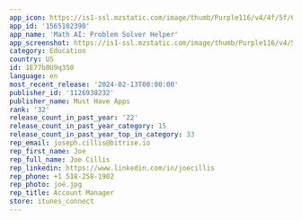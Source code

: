 ```yaml
---
app_icon: https://is1-ssl.mzstatic.com/image/thumb/Purple116/v4/4f/5f/68/4f5f6867-3596-8fd9-cc41-94d8c231a58d/AppIcon-0-0-1x_U007ephone-0-0-85-220.png/1024x1024bb.png
app_id: '1565102390'
app_name: 'Math AI: Problem Solver Helper'
app_screenshot: https://is1-ssl.mzstatic.com/image/thumb/Purple116/v4/5c/4f/34/5c4f3469-b5d5-d05e-4f9f-96c1f6543c8a/5e675a41-f0b0-49e3-8e5a-0a7755d081b8_MathAi_SS1-2.png/1242x2208bb.png
category: Education
country: US
id: 1E77b0U9q350
language: en
most_recent_release: '2024-02-13T00:00:00'
publisher_id: '1126938232'
publisher_name: Must Have Apps
rank: '32'
release_count_in_past_year: '22'
release_count_in_past_year_category: 15
release_count_in_past_year_top_in_category: 33
rep_email: joseph.cillis@bitrise.io
rep_first_name: Joe
rep_full_name: Joe Cillis
rep_linkedin: https://www.linkedin.com/in/joecillis
rep_phone: +1 518-258-1902
rep_photo: joe.jpg
rep_title: Account Manager
store: itunes_connect
---
```

